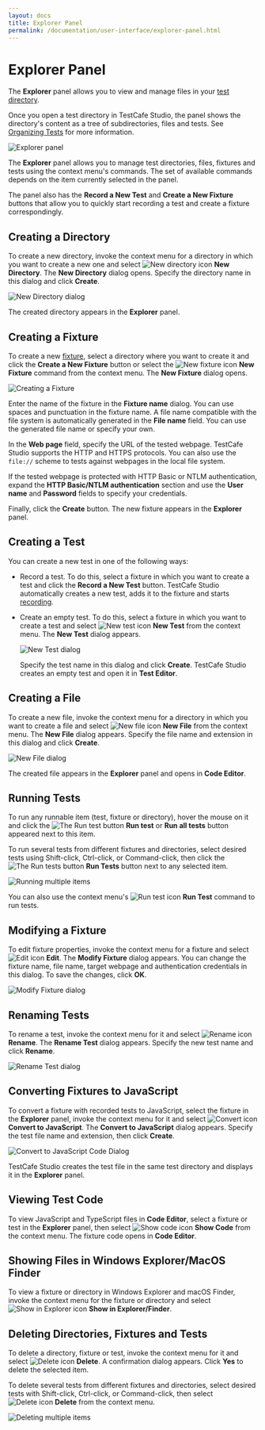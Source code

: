 ```yaml
---
layout: docs
title: Explorer Panel
permalink: /documentation/user-interface/explorer-panel.html
---
```

# Explorer Panel

The **Explorer** panel allows you to view and manage files in your [test directory](../working-with-testcafe-studio/organizing-tests.md#test-directory).

Once you open a test directory in TestCafe Studio, the panel shows the directory's content as a tree of subdirectories, files and tests. See [Organizing Tests](../working-with-testcafe-studio/organizing-tests.md) for more information.

![Explorer panel](../../images/working-with-testcafe-studio/explorer-panel.png)

The **Explorer** panel allows you to manage test directories, files, fixtures and tests using the context menu's commands. The set of available commands depends on the item currently selected in the panel.

The panel also has the **Record a New Test** and **Create a New Fixture** buttons that allow you to quickly start recording a test and create a fixture correspondingly.

## Creating a Directory

To create a new directory, invoke the context menu for a directory in which you want to create a new one and select ![New directory icon](../../images/user-interface/context-menu/new-directory.png) **New Directory**. The **New Directory** dialog opens. Specify the directory name in this dialog and click **Create**.

![New Directory dialog](../../images/user-interface/dialogs/new-directory-dialog.png)

The created directory appears in the **Explorer** panel.

## Creating a Fixture

To create a new [fixture](../working-with-testcafe-studio/recording-tests.md#creating-fixtures), select a directory where you want to create it and click the  **Create a New Fixture** button or select the ![New fixture icon](../../images/user-interface/context-menu/new-fixture.png) **New Fixture** command from the context menu. The **New Fixture** dialog opens.

![Creating a Fixture](../../images/user-interface/dialogs/new-fixture-dialog.png)

Enter the name of the fixture in the **Fixture name** dialog. You can use spaces and punctuation in the fixture name. A file name compatible with the file system is automatically generated in the **File name** field. You can use the generated file name or specify your own.

In the **Web page** field, specify the URL of the tested webpage. TestCafe Studio supports the HTTP and HTTPS protocols. You can also use the `file://` scheme to tests against webpages in the local file system.

If the tested webpage is protected with HTTP Basic or NTLM authentication, expand the **HTTP Basic/NTLM authentication** section and use the **User name** and **Password** fields to specify your credentials.

Finally, click the **Create** button. The new fixture appears in the **Explorer** panel.

## Creating a Test

You can create a new test in one of the following ways:

* Record a test. To do this, select a fixture in which you want to create a test and click the **Record a New Test** button. TestCafe Studio automatically creates a new test, adds it to the fixture and starts [recording](../working-with-testcafe-studio/recording-tests/README.md).

* Create an empty test. To do this, select a fixture in which you want to create a test and select ![New test icon](../../images/user-interface/context-menu/new-test.png) **New Test** from the context menu. The **New Test** dialog appears.

    ![New Test dialog](../../images/user-interface/dialogs/new-test-dialog.png)

    Specify the test name in this dialog and click **Create**. TestCafe Studio creates an empty test and open it in **Test Editor**.

## Creating a File

To create a new file,  invoke the context menu for a directory in which you want to create a file and select ![New file icon](../../images/user-interface/context-menu/new-file.png) **New File** from the context menu. The **New File** dialog appears. Specify the file name and extension in this dialog and click **Create**.

![New File dialog](../../images/user-interface/dialogs/new-file-dialog.png)

The created file appears in the **Explorer** panel and opens in **Code Editor**.

## Running Tests

To run any runnable item (test, fixture or directory), hover the mouse on it and click the ![The Run test button](../../images/user-interface/context-menu/run-tests.png) **Run test** or **Run all tests** button appeared next to this item.

To run several tests from different fixtures and directories, select desired tests using Shift-click, Ctrl-click, or Command-click, then click the ![The Run tests button](../../images/user-interface/context-menu/run-tests.png) **Run Tests** button next to any selected item.

![Running multiple items](../../images/user-interface/running-multiple-items.png)

You can also use the context menu's ![Run test icon](../../images/user-interface/context-menu/run-tests.png) **Run Test** command to run tests.

## Modifying a Fixture

To edit fixture properties, invoke the context menu for a fixture and select ![Edit icon](../../images/user-interface/context-menu/fixture-modify.png) **Edit**. The **Modify Fixture** dialog appears. You can change the fixture name, file name, target webpage and authentication credentials in this dialog. To save the changes, click **OK**.

![Modify Fixture dialog](../../images/user-interface/dialogs/modify-fixture-dialog.png)

## Renaming Tests

To rename a test, invoke the context menu for it and select ![Rename icon](../../images/user-interface/context-menu/rename.png) **Rename**. The **Rename Test** dialog appears. Specify the new test name and click **Rename**.

![Rename Test dialog](../../images/user-interface/dialogs/rename-test-dialog.png)

## Converting Fixtures to JavaScript

To convert a fixture with recorded tests to JavaScript, select the fixture in the **Explorer** panel, invoke the context menu for it and select ![Convert icon](../../images/user-interface/context-menu/convert.png) **Convert to JavaScript**. The **Convert to JavaScript** dialog appears. Specify the test file name and extension, then click **Create**.

![Convert to JavaScript Code Dialog](../../images//user-interface/dialogs/convert-dialog.png)

TestCafe Studio creates the test file in the same test directory and displays it in the **Explorer** panel.

## Viewing Test Code

To view JavaScript and TypeScript files in **Code Editor**, select a fixture or test in the **Explorer** panel, then select ![Show code icon](../../images/user-interface/context-menu/show-code.png) **Show Code** from the context menu. The fixture code opens in **Code Editor**.

## Showing Files in Windows Explorer/MacOS Finder

To view a fixture or directory in Windows Explorer and macOS Finder, invoke the context menu for the fixture or directory and select ![Show in Explorer icon](../../images/user-interface/context-menu/show-in-explorer.png) **Show in Explorer/Finder**.

## Deleting Directories, Fixtures and Tests

To delete a directory, fixture or test, invoke the context menu for it and select ![Delete icon](../../images/user-interface/context-menu/delete.png) **Delete**. A confirmation dialog appears. Click **Yes** to delete the selected item.

To delete several tests from different fixtures and directories, select desired tests with Shift-click, Ctrl-click, or Command-click, then select ![Delete icon](../../images/user-interface/context-menu/delete.png) **Delete** from the context menu.

![Deleting multiple items](../../images//user-interface/deleting-multiple-items.png)